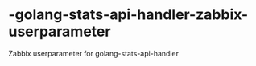 -golang-stats-api-handler-zabbix-userparameter
==============================================

Zabbix userparameter for golang-stats-api-handler
